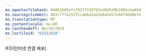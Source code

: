 ```yaml
---
ms.openlocfilehash: 04062605efcf8371fd3762ed8d5d9b2d02cba694
ms.sourcegitcommit: 483c777a1537ccab6a2a2da6a5d1fe4470dd0e7e
ms.translationtype: MT
ms.contentlocale: ko-KR
ms.lasthandoff: 06/19/2019
ms.locfileid: "63321810"
---
```

IFD(인터넷 연결 배포)